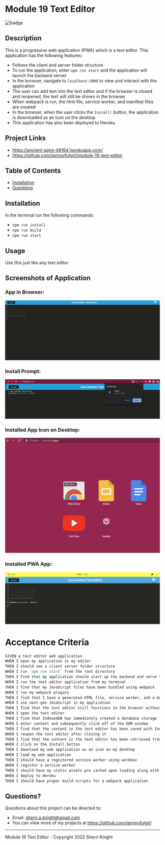 # Module 19 Text Editor

![badge](https://img.shields.io/badge/license-MIT-brightgreen)

## Description

This is a progressive web application (PWA) which is a text editor. This application has the following features:

- Follows the client and server folder structure
- To run the application, enter `npm run start` and the application will launch the backend server
- In the browser, navigate to `localhost:3000` to view and interact with the application
- The user can add text into the text editor and if the browser is closed and reopened, the text will still be shown in the browser
- When webpack is run, the html file, service worker, and manifest files are created
- In the browser, when the user clicks the `Install!` button, the application is downloaded as an icon on the desktop
- This application has also been deployed to Heroku

## Project Links

- https://ancient-spire-48164.herokuapp.com/
- https://github.com/iamjoyfulgirl/module-19-text-editor

## Table of Contents

- [Installation](#installation)
- [Questions](#questions)

## Installation

In the terminal run the following commands:

- `npm run install`
- `npm run build`
- `npm run start`

## Usage

Use this just like any text editor

## Screenshots of Application

### App in Browser:

![in browser](./Assets/JATE%20web%20app%20in%20browser.png)

### Install Prompt:

![install prompt](./Assets/JATE%20install%20prompt.png)

### Installed App Icon on Desktop:

![install icon](./Assets/Installed%20apps%20icon%20on%20desktop.png)

### Installed PWA App:

![PWA](./Assets/PWA%20installed%20app.png)

# Acceptance Criteria

```md
GIVEN a text editor web application
WHEN I open my application in my editor
THEN I should see a client server folder structure
WHEN I run `npm run start` from the root directory
THEN I find that my application should start up the backend and serve the client
WHEN I run the text editor application from my terminal
THEN I find that my JavaScript files have been bundled using webpack
WHEN I run my webpack plugins
THEN I find that I have a generated HTML file, service worker, and a manifest file
WHEN I use next-gen JavaScript in my application
THEN I find that the text editor still functions in the browser without errors
WHEN I open the text editor
THEN I find that IndexedDB has immediately created a database storage
WHEN I enter content and subsequently click off of the DOM window
THEN I find that the content in the text editor has been saved with IndexedDB
WHEN I reopen the text editor after closing it
THEN I find that the content in the text editor has been retrieved from our IndexedDB
WHEN I click on the Install button
THEN I download my web application as an icon on my desktop
WHEN I load my web application
THEN I should have a registered service worker using workbox
WHEN I register a service worker
THEN I should have my static assets pre cached upon loading along with subsequent pages and static assets
WHEN I deploy to Heroku
THEN I should have proper build scripts for a webpack application
```

## Questions?

Questions about this project can be directed to:

- Email: sherri.a.knight@gmail.com
- You can view more of my projects at https://github.com/iamjoyfulgirl

---

Module 19 Text Editor - Copyright 2022 Sherri Knight
